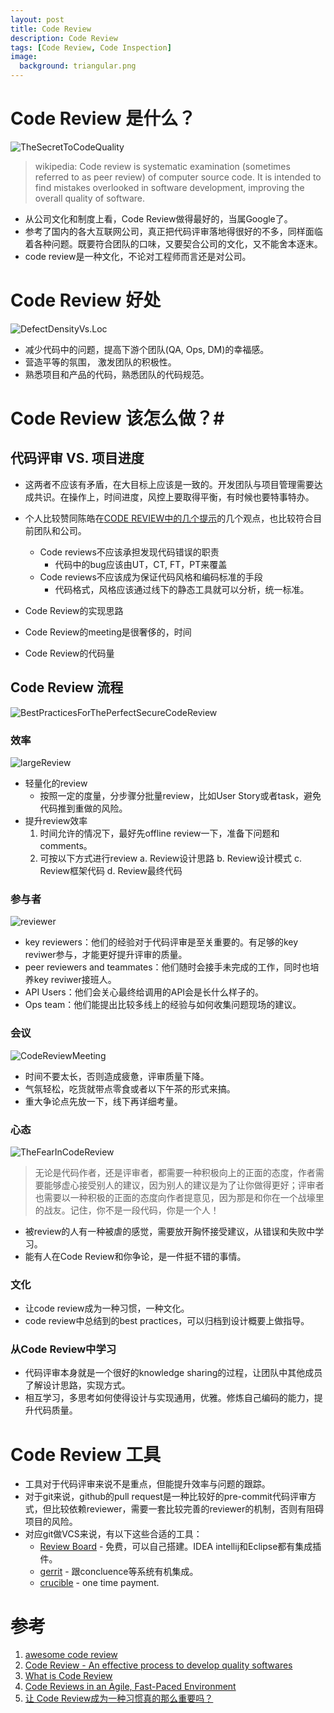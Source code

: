 ```yaml
---
layout: post
title: Code Review
description: Code Review
tags: [Code Review, Code Inspection]
image:
  background: triangular.png
---
```



# Code Review 是什么？ #

![TheSecretToCodeQuality](https://pbs.twimg.com/media/CgAbqE6W4AASmwe.jpg)

> wikipedia: Code review is systematic examination (sometimes referred to as peer review) of computer source code. It is intended to find mistakes overlooked in software development, improving the overall quality of software. 

* 从公司文化和制度上看，Code Review做得最好的，当属Google了。
* 参考了国内的各大互联网公司，真正把代码评审落地得很好的不多，同样面临着各种问题。既要符合团队的口味，又要契合公司的文化，又不能舍本逐末。
* code review是一种文化，不论对工程师而言还是对公司。

# Code Review 好处 #

![DefectDensityVs.Loc](https://www.ibm.com/developerworks/rational/library/11-proven-practices-for-peer-review/image001.gif)

* 减少代码中的问题，提高下游个团队(QA, Ops, DM)的幸福感。
* 营造平等的氛围， 激发团队的积极性。
* 熟悉项目和产品的代码，熟悉团队的代码规范。

# Code Review 该怎么做？#

## 代码评审 VS. 项目进度 ##
* 这两者不应该有矛盾，在大目标上应该是一致的。开发团队与项目管理需要达成共识。在操作上，时间进度，风控上要取得平衡，有时候也要特事特办。

* 个人比较赞同陈皓在[CODE REVIEW中的几个提示](https://coolshell.cn/articles/1302.html)的几个观点，也比较符合目前团队和公司。
  - Code reviews不应该承担发现代码错误的职责
    + 代码中的bug应该由UT，CT, FT，PT来覆盖
  - Code reviews不应该成为保证代码风格和编码标准的手段
    + 代码格式，风格应该通过线下的静态工具就可以分析，统一标准。
* Code Review的实现思路
* Code Review的meeting是很奢侈的，时间
* Code Review的代码量

## Code Review 流程 ##

![BestPracticesForThePerfectSecureCodeReview](https://www.checkmarx.com/wp-content/uploads/2016/02/Blog-Headers-6.png)

### 效率 ###

![largeReview](http://s2.quickmeme.com/img/0e/0ee676a657e4f108f1ff2c9a48d35b78823c2d8b9268922d6f5ace8fed9679fe.jpg)

* 轻量化的review
  - 按照一定的度量，分步骤分批量review，比如User Story或者task，避免代码推到重做的风险。
* 提升review效率
  1. 时间允许的情况下，最好先offline review一下，准备下问题和comments。
  2. 可按以下方式进行review
     a. Review设计思路
     b. Review设计模式
     c. Review框架代码
     d. Review最终代码

### 参与者 ###

![reviewer](http://mindbowser.com/wp-content/uploads/2016/07/Basic-Code-Reviewer-Code-Review-Checklist.png)

* key reviewers：他们的经验对于代码评审是至关重要的。有足够的key reviwer参与，才能更好提升评审的质量。
* peer reviewers and teammates：他们随时会接手未完成的工作，同时也培养key reviwer接班人。
* API Users：他们会关心最终给调用的API会是长什么样子的。
* Ops team：他们能提出比较多线上的经验与如何收集问题现场的建议。

### 会议 ###

![CodeReviewMeeting](https://image.slidesharecdn.com/hownottoruncodereviewspdf-141217143831-conversion-gate02/95/how-not-to-run-code-reviews-7-638.jpg?cb=1418827251)

* 时间不要太长，否则造成疲惫，评审质量下降。
* 气氛轻松，吃货就带点零食或者以下午茶的形式来搞。
* 重大争论点先放一下，线下再详细考量。

### 心态 ###

![TheFearInCodeReview](http://mindbowser.com/wp-content/uploads/2016/07/Code-Review-2.jpg)

> 无论是代码作者，还是评审者，都需要一种积极向上的正面的态度，作者需要能够虚心接受别人的建议，因为别人的建议是为了让你做得更好；评审者也需要以一种积极的正面的态度向作者提意见，因为那是和你在一个战壕里的战友。记住，你不是一段代码，你是一个人！

* 被review的人有一种被虐的感觉，需要放开胸怀接受建议，从错误和失败中学习。
* 能有人在Code Review和你争论，是一件挺不错的事情。

### 文化 ###
* 让code review成为一种习惯，一种文化。
* code review中总结到的best practices，可以归档到设计概要上做指导。

### 从Code Review中学习 ###
* 代码评审本身就是一个很好的knowledge sharing的过程，让团队中其他成员了解设计思路，实现方式。
* 相互学习，多思考如何使得设计与实现通用，优雅。修炼自己编码的能力，提升代码质量。

# Code Review 工具 #
* 工具对于代码评审来说不是重点，但能提升效率与问题的跟踪。
* 对于git来说，github的pull request是一种比较好的pre-commit代码评审方式，但比较依赖reviewer，需要一套比较完善的reviewer的机制，否则有阻碍项目的风险。
* 对应git做VCS来说，有以下这些合适的工具：
  - [Review Board](https://www.reviewboard.org/) - 免费，可以自己搭建。IDEA intellij和Eclipse都有集成插件。
  - [gerrit](https://www.gerritcodereview.com/) - 跟concluence等系统有机集成。
  - [crucible](https://www.atlassian.com/software/crucible) - one time payment.

# 参考 #
1. [awesome code review](https://github.com/joho/awesome-code-review)
2. [Code Review - An effective process to develop quality softwares](http://mindbowser.com/code-review/)
3. [What is Code Review](https://smartbear.com/learn/code-review/what-is-code-review/)
4. [Code Reviews in an Agile, Fast-Paced Environment](https://hackernoon.com/code-reviews-in-an-agile-fast-paced-environment-464d5e6ec860)
5. [让 Code Review成为一种习惯真的那么重要吗？](http://www.flickering.cn/uncategorized/2014/08/%E8%AE%A9-code-review%E6%88%90%E4%B8%BA%E4%B8%80%E7%A7%8D%E4%B9%A0%E6%83%AF/)
